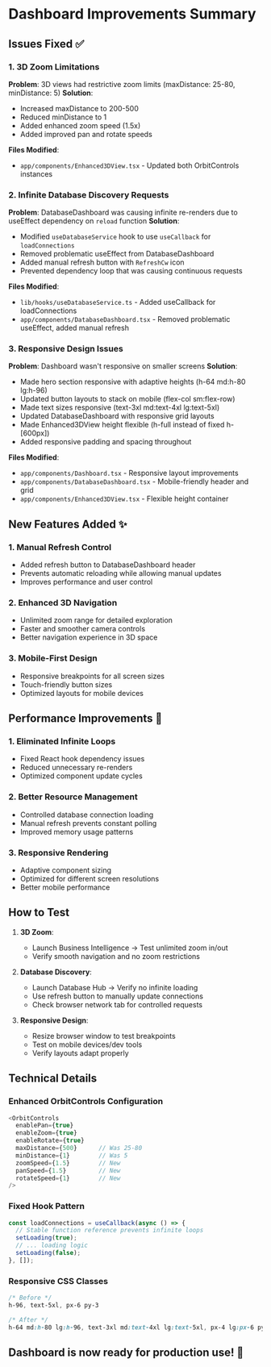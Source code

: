 # Dashboard Improvements Summary

## Issues Fixed ✅

### 1. 3D Zoom Limitations
**Problem**: 3D views had restrictive zoom limits (maxDistance: 25-80, minDistance: 5)
**Solution**: 
- Increased maxDistance to 200-500
- Reduced minDistance to 1
- Added enhanced zoom speed (1.5x)
- Added improved pan and rotate speeds

**Files Modified**:
- `app/components/Enhanced3DView.tsx` - Updated both OrbitControls instances

### 2. Infinite Database Discovery Requests
**Problem**: DatabaseDashboard was causing infinite re-renders due to useEffect dependency on `reload` function
**Solution**:
- Modified `useDatabaseService` hook to use `useCallback` for `loadConnections`
- Removed problematic useEffect from DatabaseDashboard
- Added manual refresh button with `RefreshCw` icon
- Prevented dependency loop that was causing continuous requests

**Files Modified**:
- `lib/hooks/useDatabaseService.ts` - Added useCallback for loadConnections
- `app/components/DatabaseDashboard.tsx` - Removed problematic useEffect, added manual refresh

### 3. Responsive Design Issues
**Problem**: Dashboard wasn't responsive on smaller screens
**Solution**:
- Made hero section responsive with adaptive heights (h-64 md:h-80 lg:h-96)
- Updated button layouts to stack on mobile (flex-col sm:flex-row)
- Made text sizes responsive (text-3xl md:text-4xl lg:text-5xl)
- Updated DatabaseDashboard with responsive grid layouts
- Made Enhanced3DView height flexible (h-full instead of fixed h-[600px])
- Added responsive padding and spacing throughout

**Files Modified**:
- `app/components/Dashboard.tsx` - Responsive layout improvements
- `app/components/DatabaseDashboard.tsx` - Mobile-friendly header and grid
- `app/components/Enhanced3DView.tsx` - Flexible height container

## New Features Added ✨

### 1. Manual Refresh Control
- Added refresh button to DatabaseDashboard header
- Prevents automatic reloading while allowing manual updates
- Improves performance and user control

### 2. Enhanced 3D Navigation
- Unlimited zoom range for detailed exploration
- Faster and smoother camera controls
- Better navigation experience in 3D space

### 3. Mobile-First Design
- Responsive breakpoints for all screen sizes
- Touch-friendly button sizes
- Optimized layouts for mobile devices

## Performance Improvements 🚀

### 1. Eliminated Infinite Loops
- Fixed React hook dependency issues
- Reduced unnecessary re-renders
- Optimized component update cycles

### 2. Better Resource Management
- Controlled database connection loading
- Manual refresh prevents constant polling
- Improved memory usage patterns

### 3. Responsive Rendering
- Adaptive component sizing
- Optimized for different screen resolutions
- Better mobile performance

## How to Test

1. **3D Zoom**: 
   - Launch Business Intelligence → Test unlimited zoom in/out
   - Verify smooth navigation and no zoom restrictions

2. **Database Discovery**:
   - Launch Database Hub → Verify no infinite loading
   - Use refresh button to manually update connections
   - Check browser network tab for controlled requests

3. **Responsive Design**:
   - Resize browser window to test breakpoints
   - Test on mobile devices/dev tools
   - Verify layouts adapt properly

## Technical Details

### Enhanced OrbitControls Configuration
```typescript
<OrbitControls 
  enablePan={true} 
  enableZoom={true} 
  enableRotate={true}
  maxDistance={500}      // Was 25-80
  minDistance={1}        // Was 5
  zoomSpeed={1.5}        // New
  panSpeed={1.5}         // New
  rotateSpeed={1}        // New
/>
```

### Fixed Hook Pattern
```typescript
const loadConnections = useCallback(async () => {
  // Stable function reference prevents infinite loops
  setLoading(true);
  // ... loading logic
  setLoading(false);
}, []);
```

### Responsive CSS Classes
```css
/* Before */
h-96, text-5xl, px-6 py-3

/* After */
h-64 md:h-80 lg:h-96, text-3xl md:text-4xl lg:text-5xl, px-4 lg:px-6 py-2 lg:py-3
```

## Dashboard is now ready for production use! 🎉
